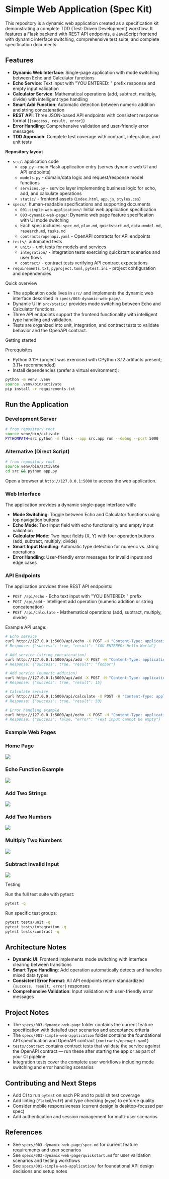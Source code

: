 # Simple Web Application (Spec Kit)

This repository is a dynamic web application created as a specification kit demonstrating a complete TDD (Test-Driven Development) workflow. It features a Flask backend with REST API endpoints, a JavaScript frontend with dynamic interface switching, comprehensive test suite, and complete specification documents.

## Features

- **Dynamic Web Interface**: Single-page application with mode switching between Echo and Calculator functions
- **Echo Service**: Text input with "YOU ENTERED: " prefix response and empty input validation
- **Calculator Service**: Mathematical operations (add, subtract, multiply, divide) with intelligent type handling
- **Smart Add Function**: Automatic detection between numeric addition and string concatenation
- **REST API**: Three JSON-based API endpoints with consistent response format (`{success, result, error}`)
- **Error Handling**: Comprehensive validation and user-friendly error messages
- **TDD Approach**: Complete test coverage with contract, integration, and unit tests

**Repository layout**
- `src/`: application code
  - `app.py` - main Flask application entry (serves dynamic web UI and API endpoints)
  - `models.py` - domain/data logic and request/response model functions
  - `services.py` - service layer implementing business logic for echo, add, and calculate operations
  - `static/` - frontend assets (`index.html`, `app.js`, `styles.css`)
- `specs/`: human-readable specifications and supporting documents
  - `001-simple-web-application/`: Initial web application specification
  - `003-dynamic-web-page/`: Dynamic web page feature specification with UI mode switching
  - Each spec includes: `spec.md`, `plan.md`, `quickstart.md`, `data-model.md`, `research.md`, `tasks.md`
  - `contracts/openapi.yaml` - OpenAPI contracts for API endpoints
- `tests/`: automated tests
  - `unit/` - unit tests for models and services
  - `integration/` - integration tests exercising quickstart scenarios and user flows
  - `contract/` - contract tests verifying API contract expectations
- `requirements.txt`, `pyproject.toml`, `pytest.ini` - project configuration and dependencies

Quick overview
- The application code lives in `src/` and implements the dynamic web interface described in `specs/003-dynamic-web-page/`.
- Dynamic UI in `src/static/` provides mode switching between Echo and Calculator functions.
- Three API endpoints support the frontend functionality with intelligent type handling and validation.
- Tests are organized into unit, integration, and contract tests to validate behavior and the OpenAPI contract.

Getting started

Prerequisites
- Python 3.11+ (project was exercised with CPython 3.12 artifacts present; 3.11+ recommended)
- Install dependencies (prefer a virtual environment):

```bash
python -m venv .venv
source .venv/bin/activate
pip install -r requirements.txt
```

## Run the Application

### Development Server

```bash
# from repository root
source venv/bin/activate
PYTHONPATH=src python -m flask --app src.app run --debug --port 5000
```

### Alternative (Direct Script)

```bash
# from repository root  
source venv/bin/activate
cd src && python app.py
```

Open a browser at `http://127.0.0.1:5000` to access the web application.

### Web Interface

The application provides a dynamic single-page interface with:

- **Mode Switching**: Toggle between Echo and Calculator functions using top navigation buttons
- **Echo Mode**: Text input field with echo functionality and empty input validation
- **Calculator Mode**: Two input fields (X, Y) with four operation buttons (add, subtract, multiply, divide)
- **Smart Input Handling**: Automatic type detection for numeric vs. string operations
- **Error Handling**: User-friendly error messages for invalid inputs and edge cases

### API Endpoints

The application provides three REST API endpoints:

- `POST /api/echo` - Echo text input with "YOU ENTERED: " prefix
- `POST /api/add` - Intelligent add operation (numeric addition or string concatenation)
- `POST /api/calculate` - Mathematical operations (add, subtract, multiply, divide)

Example API usage:

```bash
# Echo service
curl http://127.0.0.1:5000/api/echo -X POST -H "Content-Type: application/json" -d '{"text":"Hello World"}'
# Response: {"success": true, "result": "YOU ENTERED: Hello World"}

# Add service (string concatenation)
curl http://127.0.0.1:5000/api/add -X POST -H "Content-Type: application/json" -d '{"x":"foo","y":"bar"}'
# Response: {"success": true, "result": "foobar"}

# Add service (numeric addition)
curl http://127.0.0.1:5000/api/add -X POST -H "Content-Type: application/json" -d '{"x":"10","y":"5"}'
# Response: {"success": true, "result": 15}

# Calculate service  
curl http://127.0.0.1:5000/api/calculate -X POST -H "Content-Type: application/json" -d '{"x":10,"y":5,"operation":"multiply"}'
# Response: {"success": true, "result": 50}

# Error handling example
curl http://127.0.0.1:5000/api/echo -X POST -H "Content-Type: application/json" -d '{"text":""}'
# Response: {"success": false, "error": "Text input cannot be empty"}
```

### Example Web Pages

### Home Page
![](./images/app_web_page.png)


### Echo Function Example
![](./images/echo_text_operation.png)

### Add Two Strings
![](./images/compute_add_strings.png)

### Add Two Numbers
![](./images/compute_add_numbers.png)

### Multiply Two Numbers
![](./images/compute_multiply_numbers.png)

### Subtract Invalid Input
![](./images/compute_subtract_invalid_input.png)

Testing

Run the full test suite with pytest:

```bash
pytest -q
```

Run specific test groups:

```bash
pytest tests/unit -q
pytest tests/integration -q
pytest tests/contract -q
```

## Architecture Notes

- **Dynamic UI**: Frontend implements mode switching with interface clearing between transitions
- **Smart Type Handling**: Add operation automatically detects and handles mixed data types
- **Consistent Error Format**: All API endpoints return standardized `{success, result, error}` responses
- **Comprehensive Validation**: Input validation with user-friendly error messages

## Project Notes

- The `specs/003-dynamic-web-page` folder contains the current feature specification with detailed user scenarios and acceptance criteria
- The `specs/001-simple-web-application` folder contains the foundational API specification and OpenAPI contract (`contracts/openapi.yaml`)
- `tests/contract` contains contract tests that validate the service against the OpenAPI contract — run these after starting the app or as part of your CI pipeline
- Integration tests cover the complete user workflows including mode switching and error handling scenarios

## Contributing and Next Steps

- Add CI to run `pytest` on each PR and to publish test coverage
- Add linting (`flake8`/`ruff`) and type checking (`mypy`) to enforce quality
- Consider mobile responsiveness (current design is desktop-focused per spec)
- Add authentication and session management for multi-user scenarios

## References

- See `specs/003-dynamic-web-page/spec.md` for current feature requirements and user scenarios
- See `specs/003-dynamic-web-page/quickstart.md` for user validation scenarios and testing workflows
- See `specs/001-simple-web-application/` for foundational API design decisions and setup notes

